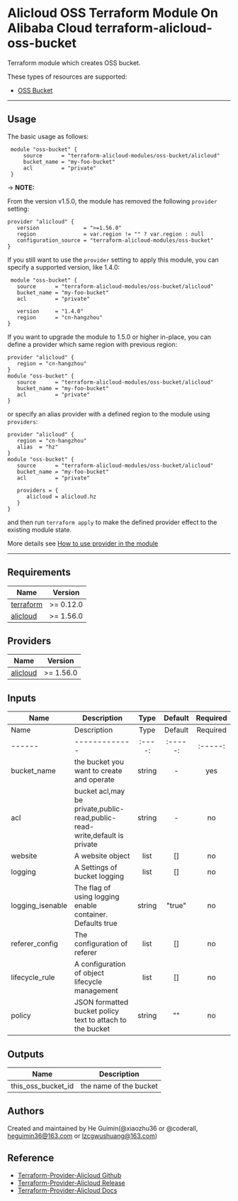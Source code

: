 Alicloud OSS Terraform Module On Alibaba Cloud 
terraform-alicloud-oss-bucket
=====================================================================

Terraform module which creates OSS bucket.

These types of resources are supported:

* [OSS Bucket](https://www.terraform.io/docs/providers/alicloud/r/oss_bucket.html)

--------------------

Usage
-----
The basic usage as follows:
```hcl
 module "oss-bucket" {
     source      = "terraform-alicloud-modules/oss-bucket/alicloud"
     bucket_name = "my-foo-bucket"
     acl         = "private"
 }
```

-> **NOTE:**

From the version v1.5.0, the module has removed the following `provider` setting:

```hcl
provider "alicloud" {
   version              = ">=1.56.0"
   region               = var.region != "" ? var.region : null
   configuration_source = "terraform-alicloud-modules/oss-bucket"
}
```

If you still want to use the `provider` setting to apply this module, you can specify a supported version, like 1.4.0:

```hcl
 module "oss-bucket" {
   source      = "terraform-alicloud-modules/oss-bucket/alicloud"
   bucket_name = "my-foo-bucket"
   acl         = "private"

   version     = "1.4.0"
   region      = "cn-hangzhou"
}
```

If you want to upgrade the module to 1.5.0 or higher in-place, you can define a provider which same region with 
previous region:

```hcl
provider "alicloud" {
   region = "cn-hangzhou"
}
module "oss-bucket" {
   source      = "terraform-alicloud-modules/oss-bucket/alicloud"
   bucket_name = "my-foo-bucket"
   acl         = "private"
}
```
or specify an alias provider with a defined region to the module using `providers`:

```hcl
provider "alicloud" {
   region = "cn-hangzhou"
   alias  = "hz"
}
module "oss-bucket" {
   source      = "terraform-alicloud-modules/oss-bucket/alicloud"
   bucket_name = "my-foo-bucket"
   acl         = "private"

   providers = {
      alicloud = alicloud.hz
   }
}
```

and then run `terraform apply` to make the defined provider effect to the existing module state.

More details see [How to use provider in the module](https://www.terraform.io/docs/language/modules/develop/providers.html#passing-providers-explicitly)

----------------------
## Requirements

| Name | Version |
|------|---------|
| <a name="requirement_terraform"></a> [terraform](#requirement\_terraform) | >= 0.12.0 |
| <a name="requirement_alicloud"></a> [alicloud](#requirement\_alicloud) | >= 1.56.0 |

## Providers

| Name | Version |
|------|---------|
| <a name="provider_alicloud"></a> [alicloud](#provider\_alicloud) | >= 1.56.0 |

## Inputs

| Name | Description | Type | Default | Required |
|------|-------------|:----:|:-----:|:-----:|
| Name | Description | Type | Default | Required |
|------|-------------|:----:|:-----:|:-----:|
| bucket_name | the bucket you want to create and operate | string | - | yes |
| acl | bucket acl,may be private,public-read,public-read-write,default is private | string | - | no |
| website | A website object | list | [] | no |
| logging | A Settings of bucket logging  | list | [] | no |
| logging_isenable | The flag of using logging enable container. Defaults true  | string | "true" | no |
| referer_config | The configuration of referer  | list | [] | no |
| lifecycle_rule | A configuration of object lifecycle management | list | [] | no |
| policy | JSON formatted bucket policy text to attach to the bucket | string | "" | no |


## Outputs

| Name | Description |
|------|-------------|
| this_oss_bucket_id | the name of the bucket |

Authors
-------
Created and maintained by He Guimin(@xiaozhu36 or @coderall, heguimin36@163.com or lzcgwushuang@163.com)

Reference
---------
* [Terraform-Provider-Alicloud Github](https://github.com/aliyun/terraform-provider-alicloud)
* [Terraform-Provider-Alicloud Release](https://releases.hashicorp.com/terraform-provider-alicloud/)
* [Terraform-Provider-Alicloud Docs](https://registry.terraform.io/providers/aliyun/alicloud/latest/docs)

